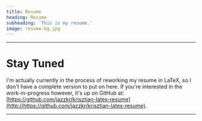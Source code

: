```yaml
---
title: Resume
heading: Resume
subheading: 'This is my resume.'
image: resume-bg.jpg
---
```


---
# Stay Tuned

I'm actually currently in the process of reworking my resume in LaTeX, so I don't have a complete version to put on here. If you're interested in the work-in-progress however, it's up on GitHub at: [https://github.com/jazzkr/krisztian-latex-resume](http://https://github.com/jazzkr/krisztian-latex-resume).

---